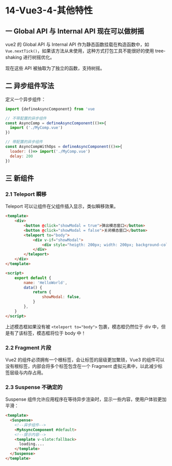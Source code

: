 # 14-Vue3-4-其他特性

## 一 Global API 与 Internal API 现在可以做树摇

vue2 的 Global API 与 Internal API 作为静态函数挂载在构造函数中，如 `Vue.nextTick()`，如果该方法从未使用，这种方式打包工具不能很好的使用 tree-shaking 进行树摇优化。

现在这些 API 被抽取为了独立的函数，支持树摇。

## 二 异步组件写法

定义一个异步组件：

```js
import {defineAsyncComponent} from 'vue

// 不带配置的异步组件
const AsyncComp = defineAsyncComponent(()=>{
  import ('./MyComp.vue')
})

// 带配置的异步组件
const AsyncCompWithOps = defineAsyncComponent(()=>{
  loader: ()=> import('./MyComp.vue')
  delay: 200
})
```

## 三 新组件

### 2.1 Teleport 瞬移

Teleport 可以让组件在父组件插入显示，类似瞬移效果。

```html
<template>
    <div>
        <button @click="showModal = true">弹出模态窗口</button>
        <button @click="showModal = false">关闭模态窗口</button>
        <teleport to="body">
            <div v-if="showModal">
                <div style="heigth: 200px; width: 200px; background-color: red">登录窗口，其父元素是body</div>
            </div>
        </teleport>
    </div>
</template>

<script>
    export default {
        name: 'HelloWorld',
        data() {
            return {
                showModal: false,
            }
        },
    }
</script>
```

上述模态框如果没有被 `<teleport to="body">` 包裹，模态框仍然位于 div 中，但是有了该标签，模态框将位于 body 中！

### 2.2 Fragment 片段

Vue2 的组件必须拥有一个根标签，会让标签的层级更加繁琐，Vue3 的组件可以没有根标签，内部会将多个标签包含在一个 Fragment 虚拟元素中，以此减少标签层级与内存占用。

### 2.3 Suspense 不确定的

Suspense 组件允许应用程序在等待异步渲染时，显示一些内容，使用户体验更加平滑：

```html
<template>
  <Suspense>
    <!--异步组件-->
    <MyAsyncComponent #default>
    <!--提示内容-->
    <template v-slote:fallback>
      loading....
    </template>
  </Suspense>
</template>
```

